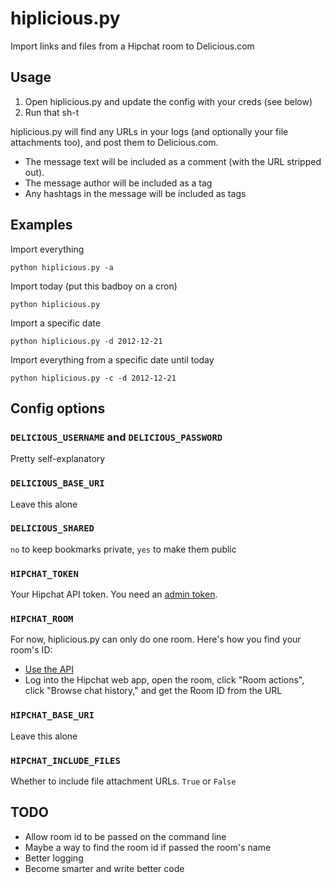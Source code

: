# hiplicious.py

Import links and files from a Hipchat room to Delicious.com 

## Usage

1. Open hiplicious.py and update the config with your creds (see below)
2. Run that sh-t

hiplicious.py will find any URLs in your logs (and optionally your file attachments too), and post them to Delicious.com. 

- The message text will be included as a comment (with the URL stripped out).
- The message author will be included as a tag
- Any hashtags in the message will be included as tags

## Examples

Import everything

	python hiplicious.py -a

Import today (put this badboy on a cron)

	python hiplicious.py

Import a specific date

	python hiplicious.py -d 2012-12-21

Import everything from a specific date until today

	python hiplicious.py -c -d 2012-12-21

## Config options

### `DELICIOUS_USERNAME` and `DELICIOUS_PASSWORD`
Pretty self-explanatory

### `DELICIOUS_BASE_URI`
Leave this alone

### `DELICIOUS_SHARED`
`no` to keep bookmarks private, `yes` to make them public

### `HIPCHAT_TOKEN`
Your Hipchat API token. You need an [admin token](https://www.hipchat.com/admin/api).

### `HIPCHAT_ROOM`
For now, hiplicious.py can only do one room. Here's how you find your room's ID:

- [Use the API](https://www.hipchat.com/docs/api/method/rooms/list)
- Log into the Hipchat web app, open the room, click "Room actions", click "Browse chat history," and get the Room ID from the URL

### `HIPCHAT_BASE_URI`
Leave this alone

### `HIPCHAT_INCLUDE_FILES`
Whether to include file attachment URLs. `True` or `False`

## TODO

- Allow room id to be passed on the command line
- Maybe a way to find the room id if passed the room's name
- Better logging
- Become smarter and write better code
